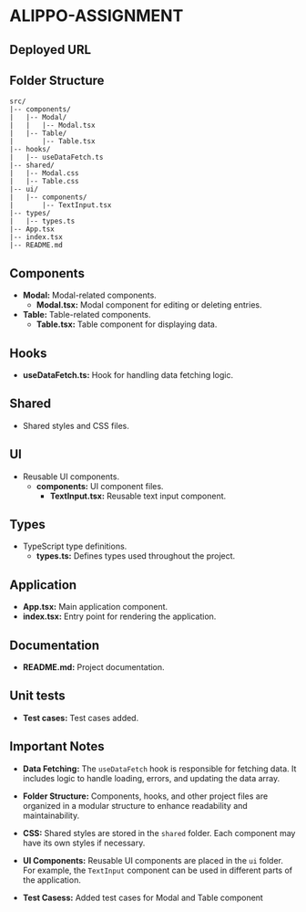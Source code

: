 # ALIPPO-ASSIGNMENT

## Deployed URL


## Folder Structure

```plaintext
src/
|-- components/
|   |-- Modal/
|   |   |-- Modal.tsx
|   |-- Table/
|       |-- Table.tsx
|-- hooks/
|   |-- useDataFetch.ts
|-- shared/
|   |-- Modal.css
|   |-- Table.css
|-- ui/
|   |-- components/
|       |-- TextInput.tsx
|-- types/
|   |-- types.ts
|-- App.tsx
|-- index.tsx
|-- README.md
```

## Components

- **Modal:** Modal-related components.
  - **Modal.tsx:** Modal component for editing or deleting entries.
- **Table:** Table-related components.
  - **Table.tsx:** Table component for displaying data.

## Hooks

- **useDataFetch.ts:** Hook for handling data fetching logic.

## Shared

- Shared styles and CSS files.

## UI

- Reusable UI components.
  - **components:** UI component files.
    - **TextInput.tsx:** Reusable text input component.

## Types

- TypeScript type definitions.
  - **types.ts:** Defines types used throughout the project.

## Application

- **App.tsx:** Main application component.
- **index.tsx:** Entry point for rendering the application.

## Documentation

- **README.md:** Project documentation.

## Unit tests

- **Test cases:** Test cases added.

## Important Notes

- **Data Fetching:** The `useDataFetch` hook is responsible for fetching data. It includes logic to handle loading, errors, and updating the data array.

- **Folder Structure:** Components, hooks, and other project files are organized in a modular structure to enhance readability and maintainability.

- **CSS:** Shared styles are stored in the `shared` folder. Each component may have its own styles if necessary.

- **UI Components:** Reusable UI components are placed in the `ui` folder. For example, the `TextInput` component can be used in different parts of the application.

- **Test Casess:** Added test cases for Modal and Table component

